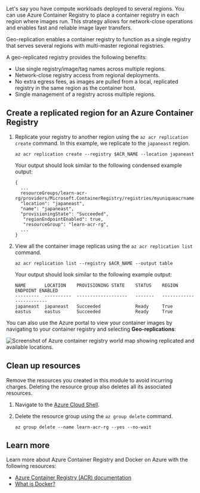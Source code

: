 Let's say you have compute workloads deployed to several regions. You can use Azure Container Registry to place a container registry in each region where images run. This strategy allows for network-close operations and enables fast and reliable image layer transfers.

Geo-replication enables a container registry to function as a single registry that serves several regions with multi-master regional registries.

A geo-replicated registry provides the following benefits:

- Use single registry/image/tag names across multiple regions.
- Network-close registry access from regional deployments.
- No extra egress fees, as images are pulled from a local, replicated registry in the same region as the container host.
- Single management of a registry across multiple regions.

## Create a replicated region for an Azure Container Registry

1. Replicate your registry to another region using the `az acr replication create` command. In this example, we replicate to the `japaneast` region.

    ```azurecli-interactive
    az acr replication create --registry $ACR_NAME --location japaneast
    ```

    Your output should look similar to the following condensed example output:

    ```output
    {
      ...
      resourceGroups/learn-acr-rg/providers/Microsoft.ContainerRegistry/registries/myuniqueacrname/replications/japaneast",
      "location": "japaneast",
      "name": "japaneast",
      "provisioningState": "Succeeded",
       "regionEndpointEnabled": true,
       "resourceGroup": "learn-acr-rg",
      ...
    }
    ```

2. View all the container image replicas using the `az acr replication list` command.

    ```azurecli-interactive
    az acr replication list --registry $ACR_NAME --output table
    ```

    Your output should look similar to the following example output:

    ```output
    NAME       LOCATION    PROVISIONING STATE    STATUS    REGION ENDPOINT ENABLED
    ---------  ----------  -------------------   -------   ------------------------
    japaneast  japaneast   Succeeded             Ready     True
    eastus     eastus      Succeeded             Ready     True
    ```

You can also use the Azure portal to view your container images by navigating to your container registry and selecting **Geo-replications**:

  ![Screenshot of Azure container registry world map showing replicated and available locations.](../media/replication-map-expanded.png)

## Clean up resources

Remove the resources you created in this module to avoid incurring charges. Deleting the resource group also deletes all its associated resources.

1. Navigate to the [Azure Cloud Shell](https://shell.azure.com/bash).
2. Delete the resource group using the `az group delete` command.

    ```azurecli-interactive
    az group delete --name learn-acr-rg --yes --no-wait 
    ```

## Learn more

Learn more about Azure Container Registry and Docker on Azure with the following resources:

- [Azure Container Registry (ACR) documentation](/azure/container-registry/)
- [What is Docker?](/azure/docker/)
